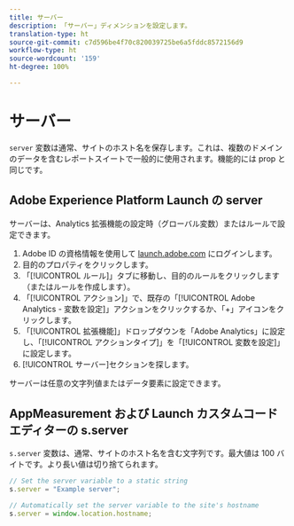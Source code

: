 ```yaml
---
title: サーバー
description: 「サーバー」ディメンションを設定します。
translation-type: ht
source-git-commit: c7d596be4f70c820039725be6a5fddc8572156d9
workflow-type: ht
source-wordcount: '159'
ht-degree: 100%

---
```



# サーバー

`server` 変数は通常、サイトのホスト名を保存します。これは、複数のドメインのデータを含むレポートスイートで一般的に使用されます。機能的には prop と同じです。

## Adobe Experience Platform Launch の server

サーバーは、Analytics 拡張機能の設定時（グローバル変数）またはルールで設定できます。

1. Adobe ID の資格情報を使用して [launch.adobe.com](https://launch.adobe.com) にログインします。
2. 目的のプロパティをクリックします。
3. 「[!UICONTROL ルール]」タブに移動し、目的のルールをクリックします（またはルールを作成します）。
4. 「[!UICONTROL アクション]」で、既存の「[!UICONTROL Adobe Analytics - 変数を設定]」アクションをクリックするか、「+」アイコンをクリックします。
5. 「[!UICONTROL 拡張機能]」ドロップダウンを「Adobe Analytics」に設定し、「[!UICONTROL アクションタイプ]」を「[!UICONTROL 変数を設定]」に設定します。
6. [!UICONTROL サーバー]セクションを探します。

サーバーは任意の文字列値またはデータ要素に設定できます。

## AppMeasurement および Launch カスタムコードエディターの s.server

`s.server` 変数は、通常、サイトのホスト名を含む文字列です。最大値は 100 バイトです。より長い値は切り捨てられます。

```js
// Set the server variable to a static string
s.server = "Example server";

// Automatically set the server variable to the site's hostname
s.server = window.location.hostname;
```
